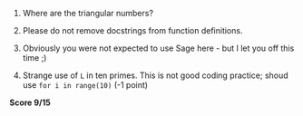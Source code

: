 1. Where are the triangular numbers?

2. Please do not remove docstrings from function definitions.

3. Obviously you were not expected to use Sage here - but I let you off this time ;)

4. Strange use of ``L`` in ten primes. This is not good coding practice; shoud use ``for i in range(10)`` (-1 point)

**Score 9/15**
